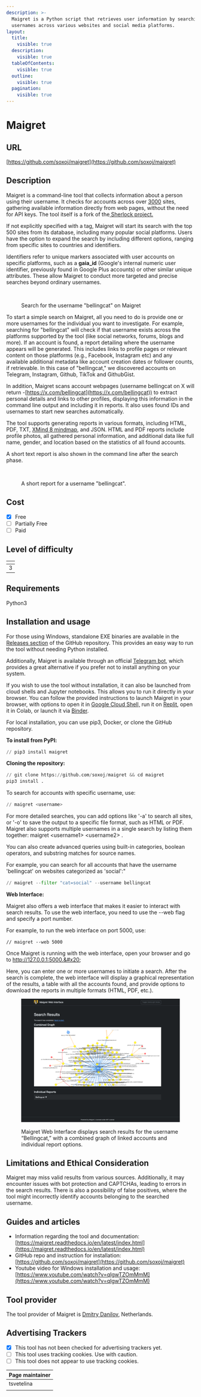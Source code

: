 ```yaml
---
description: >-
  Maigret is a Python script that retrieves user information by searching for
  usernames across various websites and social media platforms.
layout:
  title:
    visible: true
  description:
    visible: true
  tableOfContents:
    visible: true
  outline:
    visible: true
  pagination:
    visible: true
---
```


# Maigret

## URL

[https://github.com/soxoj/maigret](https://github.com/soxoj/maigret)

## Description

Maigret is a command-line tool that collects information about a person using their username. It checks for accounts across over [3000](https://github.com/soxoj/maigret/blob/main/sites.md) sites, gathering available information directly from web pages, without the need for API keys. The tool itself is a fork of the[ Sherlock project.](https://github.com/sherlock-project/sherlock)

If not explicitly specified with a tag, Maigret will start its search with the top 500 sites from its database, including many popular social platforms. Users have the option to expand the search by including different options, ranging from specific sites to countries and identifiers.&#x20;

Identifiers refer to unique markers associated with user accounts on specific platforms, such as a **gaia\_id** (Google's internal numeric user identifier, previously found in Google Plus accounts) or other similar unique attributes. These allow Maigret to conduct more targeted and precise searches beyond ordinary usernames.

<figure><img src=".gitbook/assets/maigret.png" alt=""><figcaption><p>Search for the username "bellingcat" on Maigret </p></figcaption></figure>

To start a simple search on Maigret, all you need to do is provide one or more usernames for the individual you want to investigate. For example, searching for "bellingcat" will check if that username exists across the platforms supported by the tool (like social networks, forums, blogs and more). If an account is found, a report detailing where the username appears will be generated. This includes links to profile pages or relevant content on those platforms (e.g., Facebook, Instagram etc) and any available additional metadata like account creation dates or follower counts, if retrievable. In this case of "bellingcat," we discovered accounts on Telegram, Instagram, Github, TikTok and GithubGist.

In addition, Maigret scans account webpages (username bellingcat on X will return -[https://x.com/bellingcat](https://x.com/bellingcat)) to extract personal details and links to other profiles, displaying this information in the command line output and including it in reports. It also uses found IDs and usernames to start new searches automatically.&#x20;

The tool supports generating reports in various formats, including HTML, PDF, TXT, [XMind 8 mindmap](https://xmind.app/user-guide/xmind/), and JSON. HTML and PDF reports include profile photos, all gathered personal information, and additional data like full name, gender, and location based on the statistics of all found accounts.

A short text report is also shown in the command line after the search phase.

<figure><img src=".gitbook/assets/Maigret2.png" alt=""><figcaption><p>A short report for a username "bellingcat".</p></figcaption></figure>

## Cost

* [x] Free
* [ ] Partially Free
* [ ] Paid

## Level of difficulty

<table><thead><tr><th data-type="rating" data-max="5"></th></tr></thead><tbody><tr><td>3</td></tr></tbody></table>

## Requirements

Python3

## Installation and usage

For those using Windows, standalone EXE binaries are available in the [Releases section](https://github.com/soxoj/maigret/releases) of the GitHub repository. This provides an easy way to run the tool without needing Python installed.

Additionally, Maigret is available through an official [Telegram bot](https://t.me/osint_maigret_bot), which provides a great alternative if you prefer not to install anything on your system.

If you wish to use the tool without installation, it can also be launched from cloud shells and Jupyter notebooks. This allows you to run it directly in your browser. You can follow the provided instructions to launch Maigret in your browser, with options to open it in [Google Cloud Shell,](https://shell.cloud.google.com/) run it on [Replit](https://replit.com), open it in Colab, or launch it via [Binder](https://mybinder.org).

For local installation, you can use pip3, Docker, or clone the GitHub repository.

**To install from PyPl:**

```python
// pip3 install maigret
```

**Cloning the repository:**

```python
// git clone https://github.com/soxoj/maigret && cd maigret
pip3 install .
```

To search for accounts with specific username, use:

```python
// maigret <username>
```

For more detailed searches, you can add options like '-a' to search all sites, or '-o' to save the output to a specific file format, such as HTML or PDF. Maigret also supports multiple usernames in a single search by listing them together: maigret  \<username1> \<username2> .

You can also create advanced queries using built-in categories, boolean operators, and substring matches for source names.&#x20;

For example, you can search for all accounts that have the username 'bellingcat' on websites categorized as 'social':"

```python
// maigret --filter "cat=social" --username bellingcat
```

**Web Interface:**

Maigret also offers a web interface that makes it easier to interact with search results. To use the web interface, you need to use the --web flag and specify a port number.

For example, to run the web interface on port 5000, use:

```
// maigret --web 5000
```

Once Maigret is running with the web interface, open your browser and go to http://127.0.0.1:5000.&#x20;

Here, you can enter one or more usernames to initiate a search. After the search is complete, the web interface will display a graphical representation of the results, a table with all the accounts found, and provide options to download the reports in multiple formats (HTML, PDF, etc.).

<figure><img src=".gitbook/assets/bellingcat_web_maigret.png" alt=""><figcaption><p>Maigret Web Interface displays search results for the username “Bellingcat,” with a combined graph of linked accounts and individual report options.</p></figcaption></figure>

## Limitations and Ethical Consideration

Maigret may miss valid results from various sources. Additionally, it may encounter issues with bot protection and CAPTCHAs, leading to errors in the search results. There is also a possibility of false positives, where the tool might incorrectly identify accounts belonging to the searched username.

## Guides and articles

* Information regarding the tool and documentation: [https://maigret.readthedocs.io/en/latest/index.html](https://maigret.readthedocs.io/en/latest/index.html)
* GitHub repo and instruction for installation: [https://github.com/soxoj/maigret](https://github.com/soxoj/maigret)
* Youtube video for Windows installation and usage: [https://www.youtube.com/watch?v=qIgwTZOmMmM](https://www.youtube.com/watch?v=qIgwTZOmMmM)

## Tool provider

The tool provider of Maigret is [Dmitry Danilov](https://www.linkedin.com/in/danilov-d/), Netherlands.

## Advertising Trackers

* [x] This tool has not been checked for advertising trackers yet.
* [ ] This tool uses tracking cookies. Use with caution.
* [ ] This tool does not appear to use tracking cookies.

| Page maintainer |
| --------------- |
| tsvetelina      |
|                 |
